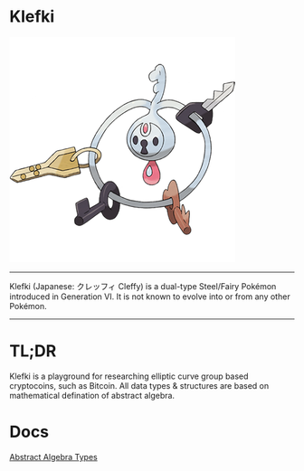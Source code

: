 Klefki
===================

![klefki](res/707Klefki.png)

----------------------

Klefki (Japanese: クレッフィ Cleffy) is a dual-type Steel/Fairy Pokémon introduced in Generation VI. It is not known to evolve into or from any other Pokémon.

----------------------

# TL;DR

Klefki is a playground for researching elliptic curve group based cryptocoins, such as Bitcoin. All data types & structures are based on mathematical defination of abstract algebra.

# Docs

[Abstract Algebra Types](https://github.com/RyanKung/klefki/blob/master/docs/Abstract%20Algebra%20Types.ipynb)
